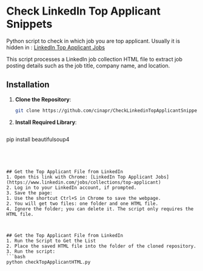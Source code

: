 # Check LinkedIn Top Applicant Snippets
Python script to check in which job you are top applicant. 
Usually it is hidden in : [LinkedIn Top Applicant Jobs](https://www.linkedin.com/jobs/collections/top-applicant)

This script processes a LinkedIn job collection HTML file to extract job posting details such as the job title, company name, and location.


## Installation
1. **Clone the Repository**:
   ```bash
   git clone https://github.com/cinapr/CheckLinkedinTopApplicantSnippet.git
   ```
   
2. **Install Required Library**:
   ```bash
  pip install beautifulsoup4
   ```
  

  

## Get the Top Applicant File from LinkedIn
1. Open this link with Chrome: [LinkedIn Top Applicant Jobs](https://www.linkedin.com/jobs/collections/top-applicant)
2. Log in to your LinkedIn account, if prompted.
3. Save the page:
  1. Use the shortcut Ctrl+S in Chrome to save the webpage.
  2. You will get two files: one folder and one HTML file.
4. Ignore the folder; you can delete it. The script only requires the HTML file.

  

## Get the Top Applicant File from LinkedIn
1. Run the Script to Get the List
2. Place the saved HTML file into the folder of the cloned repository.
3. Run the script:
  ```bash
  python checkTopApplicantHTML.py

